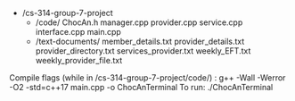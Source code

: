 - /cs-314-group-7-project
    - /code/
           ChocAn.h
           manager.cpp
           provider.cpp
           service.cpp
           interface.cpp
           main.cpp
  - /text-documents/
           member_details.txt
           provider_details.txt
           provider_directory.txt
           services_provider.txt
           weekly_EFT.txt
           weekly_provider_file.txt

Compile flags (while in /cs-314-group-7-project/code/) : g++ -Wall -Werror -O2 -std=c++17 main.cpp -o ChocAnTerminal
To run: ./ChocAnTerminal
